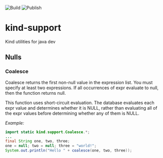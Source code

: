 ![Build](https://github.com/ekimeel/kind-support/workflows/Java%20CI%20with%20Gradle/badge.svg)
![Publish](https://github.com/ekimeel/kind-support/workflows/Publish/badge.svg)
# kind-support

Kind utilities for java dev

## Nulls

### Coalesce
Coalesce returns the first non-null value in the expression list. You must specify at least two expressions. If all occurrences of expr evaluate to null, then the function returns null.

This function uses short-circuit evaluation. The database evaluates each expr value and determines whether it is NULL, rather than evaluating all of the expr values before determining whether any of them is NULL.

_Example:_
```java
import static kind.support.Coalesce.*;
...
final String one, two, three;
one = null; two = null; three = "world!";
System.out.println("Hello " + coalesce(one, two, three));

```